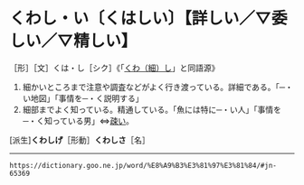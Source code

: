 # くわし・い〔くはしい〕【詳しい／▽委しい／▽精しい】

［形］［文］くは・し［シク］《「[くわ（細）し](https://dictionary.goo.ne.jp/word/%E7%B4%B0%E3%81%97/#jn-65368)」と同語源》
1. 細かいところまで注意や調査などがよく行き渡っている。詳細である。「─・い地図」「事情を─・く説明する」
2. 細部までよく知っている。精通している。「魚には特に─・い人」「事情を─・く知っている男」⇔[疎い](https://dictionary.goo.ne.jp/word/%E7%96%8E%E3%81%84/#jn-19965)。
    

\[派生\]**くわしげ**［形動］**くわしさ**［名］

---
`https://dictionary.goo.ne.jp/word/%E8%A9%B3%E3%81%97%E3%81%84/#jn-65369`